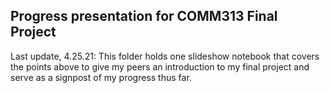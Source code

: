 ## Progress presentation for COMM313 Final Project

Last update, 4.25.21: This folder holds one slideshow notebook that covers the points above to give my peers an introduction to my final project and serve as a signpost of my progress thus far.

